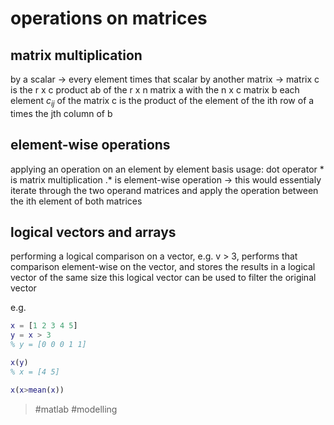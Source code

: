 # operations on matrices
## matrix multiplication
by a scalar
-> every element times that scalar
by another matrix
-> matrix c is the r x c product ab of the r x n matrix a with the n x c matrix b
each element $c_{ij}$ of the matrix c is the product of the element of the ith row of a times the jth column of b

## element-wise operations
applying an operation on an element by element basis
usage: dot operator
\* is matrix multiplication
.* is element-wise operation
-> this would essentialy iterate through the two operand matrices and apply the operation between the ith element of both matrices

## logical vectors and arrays
performing a logical comparison on a vector, e.g. v > 3, performs that comparison element-wise on the vector, and stores the results in a logical vector of the same size
this logical vector can be used to filter the original vector

e.g.
```matlab
x = [1 2 3 4 5]
y = x > 3
% y = [0 0 0 1 1]

x(y)
% x = [4 5]

x(x>mean(x))
```

> #matlab #modelling 